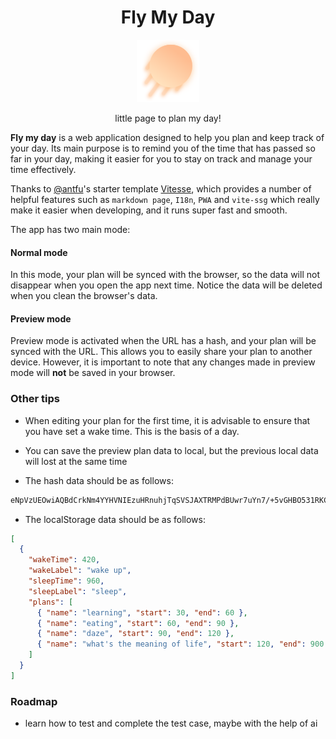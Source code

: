 <h1 align="center">Fly My Day</h1>

<p align="center"><img src="./public/favicon.svg" width="100px" height="100px"></div></p>

<p align="center"> little page to plan my day!</p>

**Fly my day** is a web application designed to help you plan and keep track of your day. Its main purpose is to remind you of the time that has passed so far in your day, making it easier for you to stay on track and manage your time effectively.

Thanks to [@antfu](https://github.com/antfu)'s starter template [Vitesse](https://github.com/antfu/vitesse), which provides a number of helpful features such as `markdown page`, `I18n`, `PWA` and `vite-ssg` which really make it easier when developing, and it runs super fast and smooth.

The app has two main mode:

#### Normal mode

In this mode, your plan will be synced with the browser, so the data will not disappear when you open the app next time. Notice the data will be deleted when you clean the browser's data.

#### Preview mode

Preview mode is activated when the URL has a hash, and your plan will be synced with the URL. This allows you to easily share your plan to another device. However, it is important to note that any changes made in preview mode will **not** be saved in your browser.

### Other tips

- When editing your plan for the first time, it is advisable to ensure that you have set a wake time. This is the basis of a day.

- You can save the preview plan data to local, but the previous local data will lost at the same time

- The hash data should be as follows:

```txt
eNpVzUEOwiAQBdCrkNm4YYHVNIEzuHRnuhjTqSVSJAXTRMPdBUwr7uYn7/+5vGHBO531RKCOjeAlnvBKBlS52dMBB2+I3FfJNqmSV1ZCQs6g9aDSpsUswRDOVttbHgg4B1CH1CXbg2pF5JsjDH8qfyhK1qrHF/2MXM2+qdEyYth5FkZiE2F+zh4DM3qoqqmx7YvYxe4DkaNR8w==
```

- The localStorage data should be as follows:

```json
[
  {
    "wakeTime": 420,
    "wakeLabel": "wake up",
    "sleepTime": 960,
    "sleepLabel": "sleep",
    "plans": [
      { "name": "learning", "start": 30, "end": 60 },
      { "name": "eating", "start": 60, "end": 90 },
      { "name": "daze", "start": 90, "end": 120 },
      { "name": "what's the meaning of life", "start": 120, "end": 900 }
    ]
  }
]
```

### Roadmap

- learn how to test and complete the test case, maybe with the help of ai
